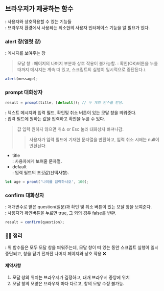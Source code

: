 ## 브라우저가 제공하는 함수
: 사용자와 상호작용할 수 있는 기능들\
: 브라우저 환경에서 사용되는 최소한의 사용자 인터페이스 기능을 알 필요가 있다.
### alert 창(얼럿 창)
: 메시지를 보여주는 창
> 모달 창 : 페이지의 나머지 부분과 상호 작용이 불가능함.
: 확인(OK)버튼을 누를 때까지 메시지는 계속 떠 있고, 스크립트의 실행이 일시적으로 중단된다.\
``` js
alert(message);
```
### prompt 대화상자
``` js
result = prompt(title, [default]); // 두 개의 인수를 받음.
```
: 텍스트 메시지와 입력 필드, 확인및 취소 버튼이 있는 모달 창을 띄워준다.\
: 입력 필드에 원하는 값을 입력하고 확인을 누를 수 있다.
> 값 입력 원하지 않으면 취소 or Esc 눌러 대화상자 빠져나감.
>> 사용자가 입력 필드에 기재한 문자열을 반환하고, 입력 취소 시에는 null이 반환된다.
- title\
: 사용자에게 보여줄 문자열.
- default\
: 입력 필드의 초깃값(선택사항).
``` js
let age = promt('나이를 입력하시오', 100);
```
### confirm 대화상자
: 매개변수로 받은 question(질문)과 확인 및 취소 버튼이 있는 모달 창을 보여준다.\
: 사용자가 확인버튼을 누르면 true, 그 외의 경우 false를 반환.
``` js
result = confirm(question);
```

### 👩‍🏫 정리
: 위 함수들은 모두 모달 창을 띄워주는데, 모달 창이 떠 있는 동안 스크립트 실행이 일시 중단되고, 창을 닫기 전까진 나머지 페이지와 상호 작용 ❌
#### 제약사항
1. 모달 창의 위치는 브라우저가 결정하고, 대개 브라우저 중앙에 위치
2. 모달 창의 모양은 브라우저 마다 다르고, 창의 모양 수정 불가능.